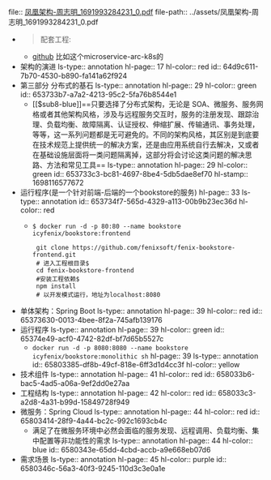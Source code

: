 file:: [凤凰架构-周志明_1691993284231_0.pdf](../assets/凤凰架构-周志明_1691993284231_0.pdf)
file-path:: ../assets/凤凰架构-周志明_1691993284231_0.pdf

- > 配套工程:
	- [github](https://github.com/fenixsoft/microservice_arch_kubernetes)  比如这个microservice-arc-k8s的
- 架构的演进
  ls-type:: annotation
  hl-page:: 17
  hl-color:: red
  id:: 64d9c611-7b70-4530-b890-fa141a62f924
- 第三部分 分布式的基石
  ls-type:: annotation
  hl-page:: 29
  hl-color:: green
  id:: 653733b7-a7a2-4213-95c2-5fa76b8544e1
	- [[$sub8-blue]]==只要选择了分布式架构，无论是 SOA、微服务、服务网格或者其他架构风格，涉及与远程服务交互时，服务的注册发现、跟踪治理、负载均衡、故障隔离、认证授权、伸缩扩展、传输通讯、事务处理，等等，这一系列问题都是无可避免的。不同的架构风格，其区别是到底要在技术规范上提供统一的解决方案，还是由应用系统自行去解决，又或者在基础设施层面将一类问题隔离掉，这部分将会讨论这类问题的解决思路、方法和常见工具==
	  ls-type:: annotation
	  hl-page:: 29
	  hl-color:: green
	  id:: 653733c3-bc81-4697-8be4-5db5dae8ef70
	  hl-stamp:: 1698116577672
- 运行程序(是一个针对前端-后端的一个bookstore的服务)
  hl-page:: 33
  ls-type:: annotation
  id:: 653734f7-565d-4329-a113-00b9b23ec36d
  hl-color:: red
	- ```
	  $ docker run -d -p 80:80 --name bookstore icyfenix/bookstore:frontend
	  
	   git clone https://github.com/fenixsoft/fenix-bookstore-frontend.git
	   # 进入工程根目录$ 
	   cd fenix-bookstore-frontend
	   #安装工程依赖$ 
	   npm install
	   # 以开发模式运行，地址为localhost:8080
	  ```
- 单体架构：Spring Boot
  ls-type:: annotation
  hl-page:: 39
  hl-color:: red
  id:: 65373630-0013-4bee-8f2a-745afb139176
- 运行程序
  ls-type:: annotation
  hl-page:: 39
  hl-color:: green
  id:: 65374e49-acf0-4742-82df-bf7d65b5527c
	- `docker run -d -p 8080:8080 --name bookstore icyfenix/bookstore:monolithic sh`
	  hl-page:: 39
	  ls-type:: annotation
	  id:: 65803385-df8b-49cf-818e-6ff3d1d4cc3f
	  hl-color:: yellow
- 技术组件
  ls-type:: annotation
  hl-page:: 41
  hl-color:: red
  id:: 658033b6-bac5-4ad5-a06a-9ef2dd0e27aa
- 工程结构
  ls-type:: annotation
  hl-page:: 42
  hl-color:: red
  id:: 658033c3-a2d8-4a31-b99d-15849728f949
- 微服务：Spring Cloud
  ls-type:: annotation
  hl-page:: 44
  hl-color:: red
  id:: 65803414-28f9-4a44-bc2c-992c1693cb4c
	- 满足了在微服务环境中必然会面临的服务发现、远程调用、负载均衡、集中配置等非功能性的需求
	  ls-type:: annotation
	  hl-page:: 44
	  hl-color:: blue
	  id:: 6580343e-65dd-4cbd-accb-a9e668eb07d6
- 需求场景
  ls-type:: annotation
  hl-page:: 45
  hl-color:: purple
  id:: 6580346c-56a3-40f3-9245-110d3c3e0a1e